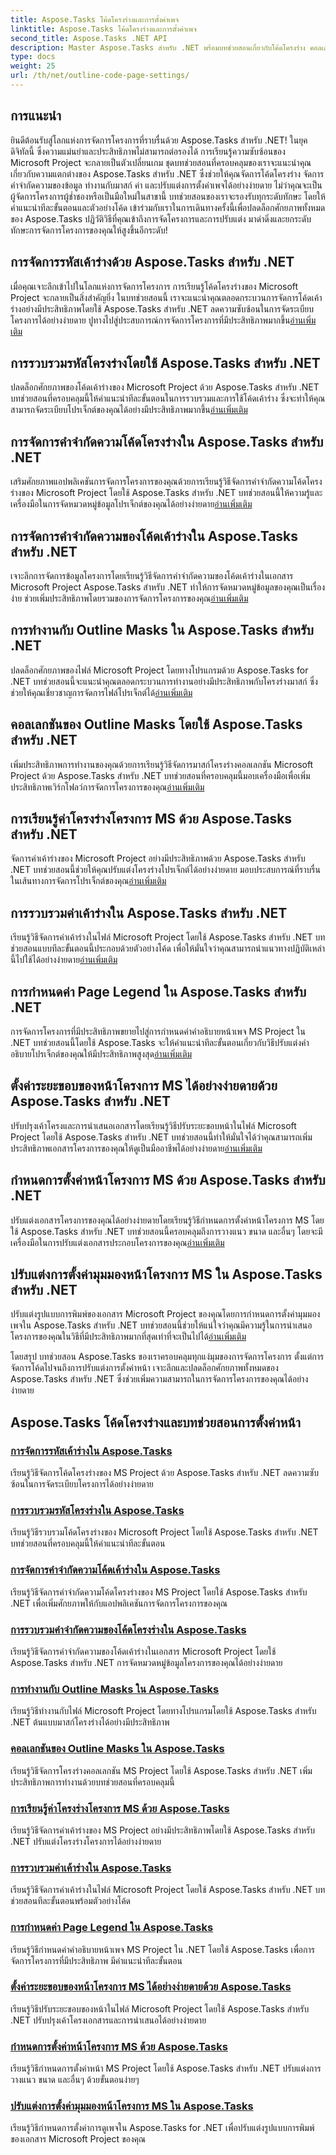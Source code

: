```yaml
---
title: Aspose.Tasks โค้ดโครงร่างและการตั้งค่าเพจ
linktitle: Aspose.Tasks โค้ดโครงร่างและการตั้งค่าเพจ
second_title: Aspose.Tasks .NET API
description: Master Aspose.Tasks สำหรับ .NET พร้อมบทช่วยสอนเกี่ยวกับโค้ดโครงร่าง คอลเลกชัน คำจำกัดความ มาสก์ และการตั้งค่าหน้า ปรับปรุงการจัดระเบียบโครงการและการปรับแต่ง
type: docs
weight: 25
url: /th/net/outline-code-page-settings/
---
```

## การแนะนำ
ยินดีต้อนรับสู่โลกแห่งการจัดการโครงการที่ราบรื่นด้วย Aspose.Tasks สำหรับ .NET! ในยุคดิจิทัลนี้ ซึ่งความแม่นยำและประสิทธิภาพไม่สามารถต่อรองได้ การเรียนรู้ความซับซ้อนของ Microsoft Project จะกลายเป็นตัวเปลี่ยนเกม ชุดบทช่วยสอนที่ครอบคลุมของเราจะแนะนำคุณเกี่ยวกับความแตกต่างของ Aspose.Tasks สำหรับ .NET ซึ่งช่วยให้คุณจัดการโค้ดโครงร่าง จัดการคำจำกัดความของข้อมูล ทำงานกับมาสก์ ค่า และปรับแต่งการตั้งค่าเพจได้อย่างง่ายดาย ไม่ว่าคุณจะเป็นผู้จัดการโครงการผู้ช่ำชองหรือเป็นมือใหม่ในสาขานี้ บทช่วยสอนของเราจะรองรับทุกระดับทักษะ โดยให้คำแนะนำทีละขั้นตอนและตัวอย่างโค้ด เข้าร่วมกับเราในการเดินทางครั้งนี้เพื่อปลดล็อกศักยภาพทั้งหมดของ Aspose.Tasks ปฏิวัติวิธีที่คุณเข้าถึงการจัดโครงการและการปรับแต่ง มาดำดิ่งและยกระดับทักษะการจัดการโครงการของคุณให้สูงขึ้นอีกระดับ!
## การจัดการรหัสเค้าร่างด้วย Aspose.Tasks สำหรับ .NET
เมื่อคุณเจาะลึกเข้าไปในโลกแห่งการจัดการโครงการ การเรียนรู้โค้ดโครงร่างของ Microsoft Project จะกลายเป็นสิ่งสำคัญยิ่ง ในบทช่วยสอนนี้ เราจะแนะนำคุณตลอดกระบวนการจัดการโค้ดเค้าร่างอย่างมีประสิทธิภาพโดยใช้ Aspose.Tasks สำหรับ .NET ลดความซับซ้อนในการจัดระเบียบโครงการได้อย่างง่ายดาย ปูทางไปสู่ประสบการณ์การจัดการโครงการที่มีประสิทธิภาพมากขึ้น[อ่านเพิ่มเติม](./outline-codes/)

## การรวบรวมรหัสโครงร่างโดยใช้ Aspose.Tasks สำหรับ .NET
 ปลดล็อกศักยภาพของโค้ดเค้าร่างของ Microsoft Project ด้วย Aspose.Tasks สำหรับ .NET บทช่วยสอนที่ครอบคลุมนี้ให้คำแนะนำทีละขั้นตอนในการรวบรวมและการใช้โค้ดเค้าร่าง ซึ่งจะทำให้คุณสามารถจัดระเบียบโปรเจ็กต์ของคุณได้อย่างมีประสิทธิภาพมากขึ้น[อ่านเพิ่มเติม](./outline-code-collection/)

## การจัดการคำจำกัดความโค้ดโครงร่างใน Aspose.Tasks สำหรับ .NET
 เสริมศักยภาพแอปพลิเคชันการจัดการโครงการของคุณด้วยการเรียนรู้วิธีจัดการคำจำกัดความโค้ดโครงร่างของ Microsoft Project โดยใช้ Aspose.Tasks สำหรับ .NET บทช่วยสอนนี้ให้ความรู้และเครื่องมือในการจัดหมวดหมู่ข้อมูลโปรเจ็กต์ของคุณได้อย่างง่ายดาย[อ่านเพิ่มเติม](./outline-code-definitions/)

## การจัดการคำจำกัดความของโค้ดเค้าร่างใน Aspose.Tasks สำหรับ .NET
 เจาะลึกการจัดการข้อมูลโครงการโดยเรียนรู้วิธีจัดการคำจำกัดความของโค้ดเค้าร่างในเอกสาร Microsoft Project Aspose.Tasks สำหรับ .NET ทำให้การจัดหมวดหมู่ข้อมูลของคุณเป็นเรื่องง่าย ช่วยเพิ่มประสิทธิภาพโดยรวมของการจัดการโครงการของคุณ[อ่านเพิ่มเติม](./outline-code-definition-collection/)

## การทำงานกับ Outline Masks ใน Aspose.Tasks สำหรับ .NET
 ปลดล็อกศักยภาพของไฟล์ Microsoft Project โดยทางโปรแกรมด้วย Aspose.Tasks for .NET บทช่วยสอนนี้จะแนะนำคุณตลอดกระบวนการทำงานอย่างมีประสิทธิภาพกับโครงร่างมาสก์ ซึ่งช่วยให้คุณเชี่ยวชาญการจัดการไฟล์โปรเจ็กต์ได้[อ่านเพิ่มเติม](./outline-masks/)

## คอลเลกชันของ Outline Masks โดยใช้ Aspose.Tasks สำหรับ .NET
 เพิ่มประสิทธิภาพการทำงานของคุณด้วยการเรียนรู้วิธีจัดการมาสก์โครงร่างคอลเลกชัน Microsoft Project ด้วย Aspose.Tasks สำหรับ .NET บทช่วยสอนที่ครอบคลุมนี้มอบเครื่องมือเพื่อเพิ่มประสิทธิภาพเวิร์กโฟลว์การจัดการโครงการของคุณ[อ่านเพิ่มเติม](./outline-mask-collection/)

## การเรียนรู้ค่าโครงร่างโครงการ MS ด้วย Aspose.Tasks สำหรับ .NET
จัดการค่าเค้าร่างของ Microsoft Project อย่างมีประสิทธิภาพด้วย Aspose.Tasks สำหรับ .NET บทช่วยสอนนี้ช่วยให้คุณปรับแต่งโครงร่างโปรเจ็กต์ได้อย่างง่ายดาย มอบประสบการณ์ที่ราบรื่นในเส้นทางการจัดการโปรเจ็กต์ของคุณ[อ่านเพิ่มเติม](./outline-values/)

## การรวบรวมค่าเค้าร่างใน Aspose.Tasks สำหรับ .NET
 เรียนรู้วิธีจัดการค่าเค้าร่างในไฟล์ Microsoft Project โดยใช้ Aspose.Tasks สำหรับ .NET บทช่วยสอนแบบทีละขั้นตอนนี้ประกอบด้วยตัวอย่างโค้ด เพื่อให้มั่นใจว่าคุณสามารถนำแนวทางปฏิบัติเหล่านี้ไปใช้ได้อย่างง่ายดาย[อ่านเพิ่มเติม](./outline-value-collection/)

## การกำหนดค่า Page Legend ใน Aspose.Tasks สำหรับ .NET
 การจัดการโครงการที่มีประสิทธิภาพขยายไปสู่การกำหนดค่าคำอธิบายหน้าเพจ MS Project ใน .NET บทช่วยสอนนี้โดยใช้ Aspose.Tasks จะให้คำแนะนำทีละขั้นตอนเกี่ยวกับวิธีปรับแต่งคำอธิบายโปรเจ็กต์ของคุณให้มีประสิทธิภาพสูงสุด[อ่านเพิ่มเติม](./page-legend/)

## ตั้งค่าระยะขอบของหน้าโครงการ MS ได้อย่างง่ายดายด้วย Aspose.Tasks สำหรับ .NET
ปรับปรุงเค้าโครงและการนำเสนอเอกสารโดยเรียนรู้วิธีปรับระยะขอบหน้าในไฟล์ Microsoft Project โดยใช้ Aspose.Tasks สำหรับ .NET บทช่วยสอนนี้ทำให้มั่นใจได้ว่าคุณสามารถเพิ่มประสิทธิภาพเอกสารโครงการของคุณให้ดูเป็นมืออาชีพได้อย่างง่ายดาย[อ่านเพิ่มเติม](./page-margins/)

## กำหนดการตั้งค่าหน้าโครงการ MS ด้วย Aspose.Tasks สำหรับ .NET
 ปรับแต่งเอกสารโครงการของคุณได้อย่างง่ายดายโดยเรียนรู้วิธีกำหนดการตั้งค่าหน้าโครงการ MS โดยใช้ Aspose.Tasks สำหรับ .NET บทช่วยสอนนี้ครอบคลุมถึงการวางแนว ขนาด และอื่นๆ โดยจะมีเครื่องมือในการปรับแต่งเอกสารประกอบโครงการของคุณ[อ่านเพิ่มเติม](./page-settings/)

## ปรับแต่งการตั้งค่ามุมมองหน้าโครงการ MS ใน Aspose.Tasks สำหรับ .NET
 ปรับแต่งรูปแบบการพิมพ์ของเอกสาร Microsoft Project ของคุณโดยการกำหนดการตั้งค่ามุมมองเพจใน Aspose.Tasks สำหรับ .NET บทช่วยสอนนี้ช่วยให้แน่ใจว่าคุณมีความรู้ในการนำเสนอโครงการของคุณในวิธีที่มีประสิทธิภาพมากที่สุดเท่าที่จะเป็นไปได้[อ่านเพิ่มเติม](./page-view-settings/)

โดยสรุป บทช่วยสอน Aspose.Tasks ของเราครอบคลุมทุกแง่มุมของการจัดการโครงการ ตั้งแต่การจัดการโค้ดไปจนถึงการปรับแต่งการตั้งค่าหน้า เจาะลึกและปลดล็อกศักยภาพทั้งหมดของ Aspose.Tasks สำหรับ .NET ซึ่งช่วยเพิ่มความสามารถในการจัดการโครงการของคุณได้อย่างง่ายดาย
## Aspose.Tasks โค้ดโครงร่างและบทช่วยสอนการตั้งค่าหน้า
### [การจัดการรหัสเค้าร่างใน Aspose.Tasks](./outline-codes/)
เรียนรู้วิธีจัดการโค้ดโครงร่างของ MS Project ด้วย Aspose.Tasks สำหรับ .NET ลดความซับซ้อนในการจัดระเบียบโครงการได้อย่างง่ายดาย
### [การรวบรวมรหัสโครงร่างใน Aspose.Tasks](./outline-code-collection/)
เรียนรู้วิธีรวบรวมโค้ดโครงร่างของ Microsoft Project โดยใช้ Aspose.Tasks สำหรับ .NET บทช่วยสอนที่ครอบคลุมนี้ให้คำแนะนำทีละขั้นตอน
### [การจัดการคำจำกัดความโค้ดเค้าร่างใน Aspose.Tasks](./outline-code-definitions/)
เรียนรู้วิธีจัดการคำจำกัดความโค้ดโครงร่างของ MS Project โดยใช้ Aspose.Tasks สำหรับ .NET เพื่อเพิ่มศักยภาพให้กับแอปพลิเคชันการจัดการโครงการของคุณ
### [การรวบรวมคำจำกัดความของโค้ดโครงร่างใน Aspose.Tasks](./outline-code-definition-collection/)
เรียนรู้วิธีจัดการคำจำกัดความของโค้ดเค้าร่างในเอกสาร Microsoft Project โดยใช้ Aspose.Tasks สำหรับ .NET การจัดหมวดหมู่ข้อมูลโครงการของคุณได้อย่างง่ายดาย
### [การทำงานกับ Outline Masks ใน Aspose.Tasks](./outline-masks/)
เรียนรู้วิธีทำงานกับไฟล์ Microsoft Project โดยทางโปรแกรมโดยใช้ Aspose.Tasks สำหรับ .NET ต้นแบบมาสก์โครงร่างได้อย่างมีประสิทธิภาพ
### [คอลเลกชันของ Outline Masks ใน Aspose.Tasks](./outline-mask-collection/)
เรียนรู้วิธีจัดการโครงร่างคอลเลกชัน MS Project โดยใช้ Aspose.Tasks สำหรับ .NET เพิ่มประสิทธิภาพการทำงานด้วยบทช่วยสอนที่ครอบคลุมนี้
### [การเรียนรู้ค่าโครงร่างโครงการ MS ด้วย Aspose.Tasks](./outline-values/)
เรียนรู้วิธีจัดการค่าเค้าร่างของ MS Project อย่างมีประสิทธิภาพโดยใช้ Aspose.Tasks สำหรับ .NET ปรับแต่งโครงร่างโครงการได้อย่างง่ายดาย
### [การรวบรวมค่าเค้าร่างใน Aspose.Tasks](./outline-value-collection/)
เรียนรู้วิธีจัดการค่าเค้าร่างในไฟล์ Microsoft Project โดยใช้ Aspose.Tasks สำหรับ .NET บทช่วยสอนทีละขั้นตอนพร้อมตัวอย่างโค้ด
### [การกำหนดค่า Page Legend ใน Aspose.Tasks](./page-legend/)
เรียนรู้วิธีกำหนดค่าคำอธิบายหน้าเพจ MS Project ใน .NET โดยใช้ Aspose.Tasks เพื่อการจัดการโครงการที่มีประสิทธิภาพ มีคำแนะนำทีละขั้นตอน
### [ตั้งค่าระยะขอบของหน้าโครงการ MS ได้อย่างง่ายดายด้วย Aspose.Tasks](./page-margins/)
เรียนรู้วิธีปรับระยะขอบของหน้าในไฟล์ Microsoft Project โดยใช้ Aspose.Tasks สำหรับ .NET ปรับปรุงเค้าโครงเอกสารและการนำเสนอได้อย่างง่ายดาย
### [กำหนดการตั้งค่าหน้าโครงการ MS ด้วย Aspose.Tasks](./page-settings/)
เรียนรู้วิธีกำหนดการตั้งค่าหน้า MS Project โดยใช้ Aspose.Tasks สำหรับ .NET ปรับแต่งการวางแนว ขนาด และอื่นๆ ด้วยขั้นตอนง่ายๆ
### [ปรับแต่งการตั้งค่ามุมมองหน้าโครงการ MS ใน Aspose.Tasks](./page-view-settings/)
เรียนรู้วิธีกำหนดการตั้งค่าการดูเพจใน Aspose.Tasks for .NET เพื่อปรับแต่งรูปแบบการพิมพ์ของเอกสาร Microsoft Project ของคุณ